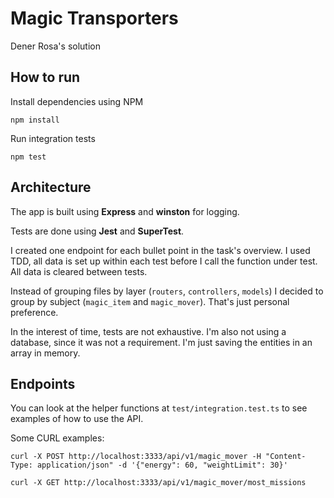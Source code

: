 # Magic Transporters
Dener Rosa's solution

## How to run
Install dependencies using NPM

    npm install

Run integration tests

    npm test

## Architecture

The app is built using **Express** and **winston** for logging.

Tests are done using **Jest** and **SuperTest**.

I created one endpoint for each bullet point in the task's overview. I used TDD, all data is set up within each test before I call the function under test. All data is cleared between tests.

Instead of grouping files by layer (`routers`, `controllers`, `models`) I decided to group by subject (`magic_item` and `magic_mover`). That's just personal preference.

In the interest of time, tests are not exhaustive. I'm also not using a database, since it was not a requirement. I'm just saving the entities in an array in memory.

## Endpoints

You can look at the helper functions at `test/integration.test.ts` to see examples of how to use the API.

Some CURL examples:

    curl -X POST http://localhost:3333/api/v1/magic_mover -H "Content-Type: application/json" -d '{"energy": 60, "weightLimit": 30}'

    curl -X GET http://localhost:3333/api/v1/magic_mover/most_missions